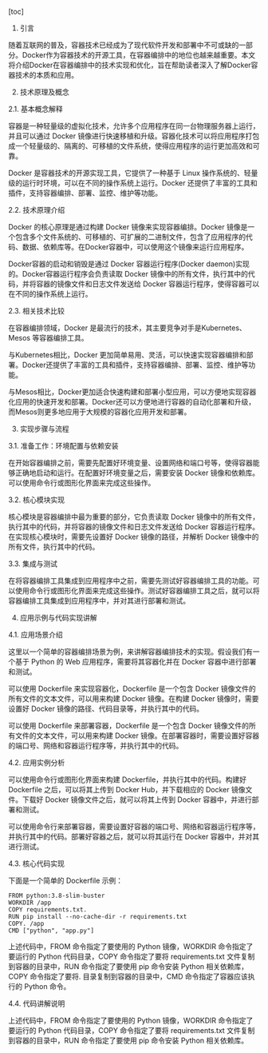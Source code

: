 
[toc]                    
                
                
1. 引言

随着互联网的普及，容器技术已经成为了现代软件开发和部署中不可或缺的一部分。Docker作为容器技术的开源工具，在容器编排中的地位也越来越重要。本文将介绍Docker在容器编排中的技术实现和优化，旨在帮助读者深入了解Docker容器技术的本质和应用。

2. 技术原理及概念

2.1. 基本概念解释

容器是一种轻量级的虚拟化技术，允许多个应用程序在同一台物理服务器上运行，并且可以通过 Docker 镜像进行快速移植和升级。容器化技术可以将应用程序打包成一个轻量级的、隔离的、可移植的文件系统，使得应用程序的运行更加高效和可靠。

Docker 是容器技术的开源实现工具，它提供了一种基于 Linux 操作系统的、轻量级的运行时环境，可以在不同的操作系统上运行。Docker 还提供了丰富的工具和插件，支持容器编排、部署、监控、维护等功能。

2.2. 技术原理介绍

Docker 的核心原理是通过构建 Docker 镜像来实现容器编排。Docker 镜像是一个包含多个文件系统的、可移植的、可扩展的二进制文件，包含了应用程序的代码、数据、依赖库等。在Docker容器中，可以使用这个镜像来运行应用程序。

Docker容器的启动和销毁是通过 Docker 容器运行程序(Docker daemon)实现的。Docker容器运行程序会负责读取 Docker 镜像中的所有文件，执行其中的代码，并将容器的镜像文件和日志文件发送给 Docker 容器运行程序，使得容器可以在不同的操作系统上运行。

2.3. 相关技术比较

在容器编排领域，Docker 是最流行的技术，其主要竞争对手是Kubernetes、Mesos 等容器编排工具。

与Kubernetes相比，Docker 更加简单易用、灵活，可以快速实现容器编排和部署。Docker还提供了丰富的工具和插件，支持容器编排、部署、监控、维护等功能。

与Mesos相比，Docker更加适合快速构建和部署小型应用，可以方便地实现容器化应用的快速开发和部署。Docker还可以方便地进行容器的自动化部署和升级，而Mesos则更多地应用于大规模的容器化应用开发和部署。

3. 实现步骤与流程

3.1. 准备工作：环境配置与依赖安装

在开始容器编排之前，需要先配置好环境变量、设置网络和端口号等，使得容器能够正确地启动和运行。在配置好环境变量之后，需要安装 Docker 镜像和依赖库。可以使用命令行或图形化界面来完成这些操作。

3.2. 核心模块实现

核心模块是容器编排中最为重要的部分，它负责读取 Docker 镜像中的所有文件，执行其中的代码，并将容器的镜像文件和日志文件发送给 Docker 容器运行程序。在实现核心模块时，需要先设置好 Docker 镜像的路径，并解析 Docker 镜像中的所有文件，执行其中的代码。

3.3. 集成与测试

在将容器编排工具集成到应用程序中之前，需要先测试好容器编排工具的功能。可以使用命令行或图形化界面来完成这些操作。测试好容器编排工具之后，就可以将容器编排工具集成到应用程序中，并对其进行部署和测试。

4. 应用示例与代码实现讲解

4.1. 应用场景介绍

这里以一个简单的容器编排场景为例，来讲解容器编排技术的实现。假设我们有一个基于 Python 的 Web 应用程序，需要将其容器化并在 Docker 容器中进行部署和测试。

可以使用 Dockerfile 来实现容器化，Dockerfile 是一个包含 Docker 镜像文件的所有文件的文本文件，可以用来构建 Docker 镜像。在构建 Docker 镜像时，需要设置好 Docker 镜像的路径、代码目录等，并执行其中的代码。

可以使用 Dockerfile 来部署容器，Dockerfile 是一个包含 Docker 镜像文件的所有文件的文本文件，可以用来构建 Docker 镜像。在部署容器时，需要设置好容器的端口号、网络和容器运行程序等，并执行其中的代码。

4.2. 应用实例分析

可以使用命令行或图形化界面来构建 Dockerfile，并执行其中的代码。构建好 Dockerfile 之后，可以将其上传到 Docker Hub，并下载相应的 Docker 镜像文件。下载好 Docker 镜像文件之后，就可以将其上传到 Docker 容器中，并进行部署和测试。

可以使用命令行来部署容器，需要设置好容器的端口号、网络和容器运行程序等，并执行其中的代码。部署好容器之后，就可以将其运行在 Docker 容器中，并对其进行测试。

4.3. 核心代码实现

下面是一个简单的 Dockerfile 示例：
```
FROM python:3.8-slim-buster
WORKDIR /app
COPY requirements.txt.
RUN pip install --no-cache-dir -r requirements.txt
COPY. /app
CMD ["python", "app.py"]
```
上述代码中，FROM 命令指定了要使用的 Python 镜像，WORKDIR 命令指定了要运行的 Python 代码目录，COPY 命令指定了要将 requirements.txt 文件复制到容器的目录中，RUN 命令指定了要使用 pip 命令安装 Python 相关依赖库，COPY 命令指定了要将. 目录复制到容器的目录中，CMD 命令指定了容器应该执行的 Python 命令。

4.4. 代码讲解说明

上述代码中，FROM 命令指定了要使用的 Python 镜像，WORKDIR 命令指定了要运行的 Python 代码目录，COPY 命令指定了要将 requirements.txt 文件复制到容器的目录中，RUN 命令指定了要使用 pip 命令安装 Python 相关依赖库。

